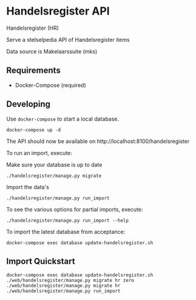 Handelsregister API
=====================

Handelsregister (HR)

Serve a stelselpedia API of Handelsregister items

Data source is Makelaarssuite (mks)


Requirements
------------

* Docker-Compose (required)


Developing
----------

Use `docker-compose` to start a local database.

	docker-compose up -d

The API should now be available on http://localhost:8100/handelsregister


To run an import, execute:

Make sure your database is up to date

	./handelsregister/manage.py migrate

Import the data's

	./handelsregister/manage.py run_import


To see the various options for partial imports, execute:

	./handelsregister/manage.py run_import --help

To import the latest database from acceptance:

	docker-compose exec database update-handelsregister.sh


Import Quickstart
-----------------

    docker-compose exec database update-handelsregister.sh
    ./web/handelsregister/manage.py migrate hr zero
    ./web/handelsregister/manage.py migrate hr 
    ./web/handelsregister/manage.py run_import
    
   